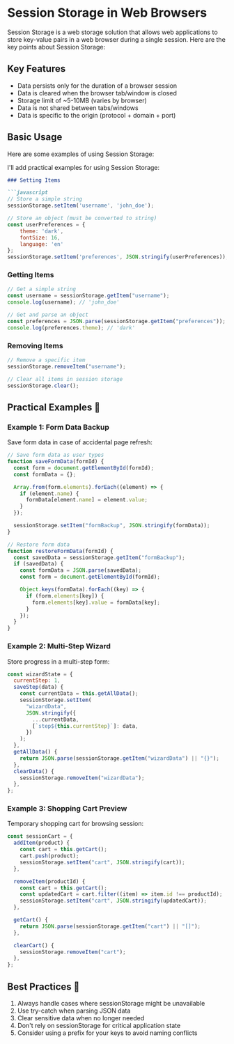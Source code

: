 # Session Storage in Web Browsers

Session Storage is a web storage solution that allows web applications to store key-value pairs in a web browser during a single session. Here are the key points about Session Storage:

## Key Features

- Data persists only for the duration of a browser session
- Data is cleared when the browser tab/window is closed
- Storage limit of ~5-10MB (varies by browser)
- Data is not shared between tabs/windows
- Data is specific to the origin (protocol + domain + port)

## Basic Usage

Here are some examples of using Session Storage:

I'll add practical examples for using Session Storage:

````markdown:/Users/shad/work/pwb/js/portfolio-web/docs/sessionstorage.md
### Setting Items

```javascript
// Store a simple string
sessionStorage.setItem('username', 'john_doe');

// Store an object (must be converted to string)
const userPreferences = {
    theme: 'dark',
    fontSize: 16,
    language: 'en'
};
sessionStorage.setItem('preferences', JSON.stringify(userPreferences));
````

### Getting Items

```javascript
// Get a simple string
const username = sessionStorage.getItem("username");
console.log(username); // 'john_doe'

// Get and parse an object
const preferences = JSON.parse(sessionStorage.getItem("preferences"));
console.log(preferences.theme); // 'dark'
```

### Removing Items

```javascript
// Remove a specific item
sessionStorage.removeItem("username");

// Clear all items in session storage
sessionStorage.clear();
```

## Practical Examples 🚀

### Example 1: Form Data Backup

Save form data in case of accidental page refresh:

```javascript
// Save form data as user types
function saveFormData(formId) {
  const form = document.getElementById(formId);
  const formData = {};

  Array.from(form.elements).forEach((element) => {
    if (element.name) {
      formData[element.name] = element.value;
    }
  });

  sessionStorage.setItem("formBackup", JSON.stringify(formData));
}

// Restore form data
function restoreFormData(formId) {
  const savedData = sessionStorage.getItem("formBackup");
  if (savedData) {
    const formData = JSON.parse(savedData);
    const form = document.getElementById(formId);

    Object.keys(formData).forEach((key) => {
      if (form.elements[key]) {
        form.elements[key].value = formData[key];
      }
    });
  }
}
```

### Example 2: Multi-Step Wizard

Store progress in a multi-step form:

```javascript
const wizardState = {
  currentStep: 1,
  saveStep(data) {
    const currentData = this.getAllData();
    sessionStorage.setItem(
      "wizardData",
      JSON.stringify({
        ...currentData,
        [`step${this.currentStep}`]: data,
      })
    );
  },
  getAllData() {
    return JSON.parse(sessionStorage.getItem("wizardData") || "{}");
  },
  clearData() {
    sessionStorage.removeItem("wizardData");
  },
};
```

### Example 3: Shopping Cart Preview

Temporary shopping cart for browsing session:

```javascript
const sessionCart = {
  addItem(product) {
    const cart = this.getCart();
    cart.push(product);
    sessionStorage.setItem("cart", JSON.stringify(cart));
  },

  removeItem(productId) {
    const cart = this.getCart();
    const updatedCart = cart.filter((item) => item.id !== productId);
    sessionStorage.setItem("cart", JSON.stringify(updatedCart));
  },

  getCart() {
    return JSON.parse(sessionStorage.getItem("cart") || "[]");
  },

  clearCart() {
    sessionStorage.removeItem("cart");
  },
};
```

## Best Practices 🎯

1. Always handle cases where sessionStorage might be unavailable
2. Use try-catch when parsing JSON data
3. Clear sensitive data when no longer needed
4. Don't rely on sessionStorage for critical application state
5. Consider using a prefix for your keys to avoid naming conflicts
